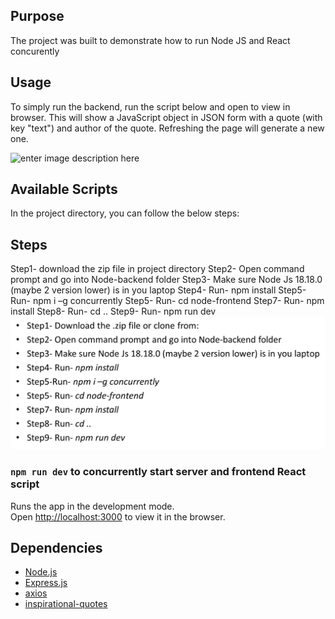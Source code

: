 
## Purpose
The project was built to demonstrate how to run Node JS and React concurently
## Usage
To simply run the backend, run the script below and open to view in browser. This will show a JavaScript object in JSON form with a quote (with key "text") and author of the quote. Refreshing the page will generate a new one.

![enter image description here](https://i.imgur.com/riq3fdt.png)
## Available Scripts

In the project directory, you can follow the below steps:
## Steps 

Step1- download the zip file in project directory
Step2- Open command prompt and go into Node-backend folder
Step3- Make sure Node Js 18.18.0 (maybe 2 version lower) is in you laptop
Step4- Run- npm install
Step5-Run- npm i –g concurrently
Step5- Run- cd node-frontend
Step7- Run- npm install
Step8- Run- cd ..
Step9- Run- npm run dev
![Steps](image-2.png)

### `npm run dev` to concurrently start server and frontend React script

Runs the app in the development mode.<br />
Open [http://localhost:3000](http://localhost:3000) to view it in the browser.

## Dependencies
- [Node.js](https://nodejs.org/en/)
- [Express.js](http://expressjs.com/)
- [axios](https://www.npmjs.com/package/axios)
- [inspirational-quotes](https://www.npmjs.com/package/inspirational-quotes)


